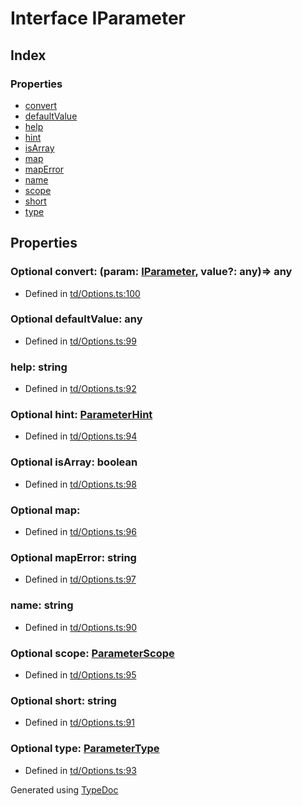 # Interface IParameter


## Index

### Properties
* [convert](td.iparameter.md#convert)
* [defaultValue](td.iparameter.md#defaultvalue)
* [help](td.iparameter.md#help)
* [hint](td.iparameter.md#hint)
* [isArray](td.iparameter.md#isarray)
* [map](td.iparameter.md#map)
* [mapError](td.iparameter.md#maperror)
* [name](td.iparameter.md#name)
* [scope](td.iparameter.md#scope)
* [short](td.iparameter.md#short)
* [type](td.iparameter.md#type)

## Properties

### Optional convert: (param: [IParameter](td.iparameter.md), value?: any)=> any

* Defined in [td/Options.ts:100](https://github.com/kimamula/typedoc/blob/HEAD/src/td/Options.ts#L100)


### Optional defaultValue: any

* Defined in [td/Options.ts:99](https://github.com/kimamula/typedoc/blob/HEAD/src/td/Options.ts#L99)


### help: string

* Defined in [td/Options.ts:92](https://github.com/kimamula/typedoc/blob/HEAD/src/td/Options.ts#L92)


### Optional hint: [ParameterHint](../enums/td.parameterhint.md)

* Defined in [td/Options.ts:94](https://github.com/kimamula/typedoc/blob/HEAD/src/td/Options.ts#L94)


### Optional isArray: boolean

* Defined in [td/Options.ts:98](https://github.com/kimamula/typedoc/blob/HEAD/src/td/Options.ts#L98)


### Optional map: 

* Defined in [td/Options.ts:96](https://github.com/kimamula/typedoc/blob/HEAD/src/td/Options.ts#L96)


### Optional mapError: string

* Defined in [td/Options.ts:97](https://github.com/kimamula/typedoc/blob/HEAD/src/td/Options.ts#L97)


### name: string

* Defined in [td/Options.ts:90](https://github.com/kimamula/typedoc/blob/HEAD/src/td/Options.ts#L90)


### Optional scope: [ParameterScope](../enums/td.parameterscope.md)

* Defined in [td/Options.ts:95](https://github.com/kimamula/typedoc/blob/HEAD/src/td/Options.ts#L95)


### Optional short: string

* Defined in [td/Options.ts:91](https://github.com/kimamula/typedoc/blob/HEAD/src/td/Options.ts#L91)


### Optional type: [ParameterType](../enums/td.parametertype.md)

* Defined in [td/Options.ts:93](https://github.com/kimamula/typedoc/blob/HEAD/src/td/Options.ts#L93)



Generated using [TypeDoc](http://typedoc.io)

